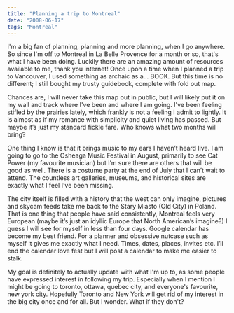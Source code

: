 ```yaml
---
title: "Planning a trip to Montreal"
date: "2008-06-17"
tags: "Montreal"
---
```


I'm a big fan of planning, planning and more planning, when I go anywhere. So since I'm off to Montreal in La Belle Provence for a month or so, that's what I have been doing. Luckily there are an amazing amount of resources available to me, thank you internet! Once upon a time when I planned a trip to Vancouver, I used something as archaic as a... BOOK. But this time is no different; I still bought my trusty guidebook, complete with fold out map.

Chances are, I will never take this map out in public, but I will likely put it on my wall and track where I've been and where I am going. I've been feeling stifled by the prairies lately, which frankly is not a feeling I admit to lightly. It is almost as if my romance with simplicity and quiet living has passed. But maybe it’s just my standard fickle fare. Who knows what two months will bring?

One thing I know is that it brings music to my ears I haven’t heard live. I am going to go to the Osheaga Music Festival in August, primarily to see Cat Power (my favourite musician) but I’m sure there are others that will be good as well. There is a costume party at the end of July that I can’t wait to attend. The countless art galleries, museums, and historical sites are exactly what I feel I’ve been missing.

The city itself is filled with a history that the west can only imagine, pictures and skycam feeds take me back to the Stary Miasto (Old City) in Poland. That is one thing that people have said consistently, Montreal feels very European (maybe it’s just an idyllic Europe that North American’s imagine?) I guess I will see for myself in less than four days. Google calendar has become my best friend. For a planner and obsessive nutcase such as myself it gives me exactly what I need. Times, dates, places, invites etc. I’ll end the calendar love fest but I will post a calendar to make me easier to stalk.

My goal is definitely to actually update with what I'm up to, as some people have expressed interest in following my trip. Especially when I mention I might be going to toronto, ottawa, quebec city, and everyone's favourite, new york city. Hopefully Toronto and New York will get rid of my interest in the big city once and for all. But I wonder. What if they don't?

